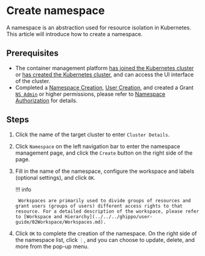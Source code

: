 # Create namespace

A namespace is an abstraction used for resource isolation in Kubernetes. This article will introduce how to create a namespace.

## Prerequisites

- The container management platform [has joined the Kubernetes cluster](../Clusters/JoinACluster.md) or [has created the Kubernetes cluster](../Clusters/CreateCluster.md), and can access the UI interface of the cluster.
- Completed a [Namespace Creation](../Namespaces/createtens.md), [User Creation](../../../ghippo/user-guide/01UserandAccess/User.md), and created a Grant [`NS Admin`](../Permissions/PermissionBrief.md#ns-admin) or higher permissions, please refer to [Namespace Authorization](../Permissions/Cluster-NSAuth.md) for details.

## Steps

1. Click the name of the target cluster to enter `Cluster Details`.

2. Click `Namespace` on the left navigation bar to enter the namespace management page, and click the `Create` button on the right side of the page.

3. Fill in the name of the namespace, configure the workspace and labels (optional settings), and click `OK`.

    !!! info

        Workspaces are primarily used to divide groups of resources and grant users (groups of users) different access rights to that resource. For a detailed description of the workspace, please refer to [Workspace and Hierarchy](../../../ghippo/user-guide/02Workspace/Workspaces.md).

4. Click `OK` to complete the creation of the namespace. On the right side of the namespace list, click `⋮`, and you can choose to update, delete, and more from the pop-up menu.
